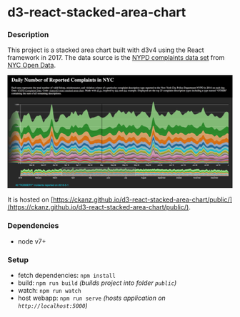 # d3-react-stacked-area-chart

### Description

This project is a stacked area chart built with d3v4 using the React framework in 2017. The data source is the [NYPD complaints data set](https://data.cityofnewyork.us/Public-Safety/NYPD-Complaint-Data-Historic/qgea-i56i) from [NYC Open Data](https://opendata.cityofnewyork.us/).

![screenshot](https://github.com/ckanz/d3-react-stacked-area-chart/blob/master/screenshot.png?raw=true)

It is hosted on [https://ckanz.github.io/d3-react-stacked-area-chart/public/](https://ckanz.github.io/d3-react-stacked-area-chart/public/).

### Dependencies
* node v7+

### Setup

- fetch dependencies: `npm install`
- build: `npm run build` _(builds project into folder `public`)_
- watch: `npm run watch`
- host webapp: `npm run serve` _(hosts application on `http://localhost:5000`)_
